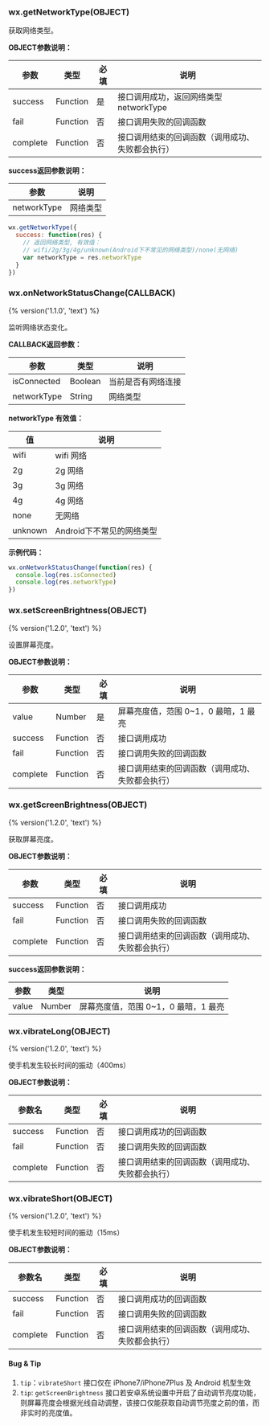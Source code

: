 ### wx.getNetworkType(OBJECT)

获取网络类型。

**OBJECT参数说明：**

| 参数      | 类型       | 必填   | 说明                |
| ------- | -------- | ---- | ----------------- |
| success | Function | 是    | 接口调用成功，返回网络类型 networkType |
| fail     | Function | 否    | 接口调用失败的回调函数              |
| complete | Function | 否    | 接口调用结束的回调函数（调用成功、失败都会执行） |


**success返回参数说明：**

| 参数        | 说明                      |
| ---------   | ------------------------- |
| networkType | 网络类型                  |

```javascript
wx.getNetworkType({
  success: function(res) {
    // 返回网络类型, 有效值：
    // wifi/2g/3g/4g/unknown(Android下不常见的网络类型)/none(无网络)
    var networkType = res.networkType
  }
})
```

### wx.onNetworkStatusChange(CALLBACK)
{% version('1.1.0', 'text') %}

监听网络状态变化。

**CALLBACK返回参数：**

| 参数         | 类型      | 说明                 |
| ------------ | --------- | -------------------- |
| isConnected  | Boolean   | 当前是否有网络连接   |
| networkType  | String    | 网络类型             |

**networkType 有效值：**

| 值      | 说明                      |
| ------- | ------------------------- |
| wifi    | wifi 网络                 |
| 2g      | 2g 网络                   |
| 3g      | 3g 网络                   |
| 4g      | 4g 网络                   |
| none    | 无网络                    |
| unknown | Android下不常见的网络类型 |

**示例代码：**

```javascript
wx.onNetworkStatusChange(function(res) {
  console.log(res.isConnected)
  console.log(res.networkType)
})
```

### wx.setScreenBrightness(OBJECT)
{% version('1.2.0', 'text') %}

设置屏幕亮度。

**OBJECT参数说明：**

| 参数     | 类型     | 必填 | 说明                                             |
|----------|----------|------|--------------------------------------------------|
| value    | Number   | 是   | 屏幕亮度值，范围 0~1，0 最暗，1 最亮             |
| success  | Function | 否   | 接口调用成功                                     |
| fail     | Function | 否   | 接口调用失败的回调函数                           |
| complete | Function | 否   | 接口调用结束的回调函数（调用成功、失败都会执行） |

### wx.getScreenBrightness(OBJECT)
{% version('1.2.0', 'text') %}

获取屏幕亮度。

**OBJECT参数说明：**

| 参数     | 类型     | 必填 | 说明                                             |
|----------|----------|------|--------------------------------------------------|
| success  | Function | 否   | 接口调用成功                                     |
| fail     | Function | 否   | 接口调用失败的回调函数                           |
| complete | Function | 否   | 接口调用结束的回调函数（调用成功、失败都会执行） |

**success返回参数说明：**

| 参数  | 类型   | 说明                                 |
|-------|--------|--------------------------------------|
| value | Number | 屏幕亮度值，范围 0~1，0 最暗，1 最亮 |

### wx.vibrateLong(OBJECT)
{% version('1.2.0', 'text') %}

使手机发生较长时间的振动（400ms）

**OBJECT参数说明：**

| 参数名   | 类型     | 必填 | 说明                                             |
|----------|----------|------|--------------------------------------------------|
| success  | Function | 否   | 接口调用成功的回调函数                           |
| fail     | Function | 否   | 接口调用失败的回调函数                           |
| complete | Function | 否   | 接口调用结束的回调函数（调用成功、失败都会执行） |

### wx.vibrateShort(OBJECT)
{% version('1.2.0', 'text') %}

使手机发生较短时间的振动（15ms）

**OBJECT参数说明：**

| 参数名   | 类型     | 必填 | 说明                                             |
|----------|----------|------|--------------------------------------------------|
| success  | Function | 否   | 接口调用成功的回调函数                           |
| fail     | Function | 否   | 接口调用失败的回调函数                           |
| complete | Function | 否   | 接口调用结束的回调函数（调用成功、失败都会执行） |

#### Bug & Tip
1. `tip`：`vibrateShort` 接口仅在 iPhone7/iPhone7Plus 及 Android 机型生效
1. `tip`: `getScreenBrightness` 接口若安卓系统设置中开启了自动调节亮度功能，则屏幕亮度会根据光线自动调整，该接口仅能获取自动调节亮度之前的值，而非实时的亮度值。

